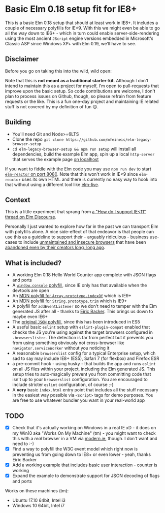 # Basic Elm 0.18 setup fit for IE8+

This is a basic Elm 0.18 setup that should at least work in IE8+. It includes
a couple of necessary polyfills for IE<9. With this we might even be able to go all 
the way down to IE6+ - which in turn could enable server-side-rendering using the 
most ancient `JScript` engine versions embedded in Microsoft's Classic ASP since
Windows XP+ with Elm 0.19, we'll have to see.

## Disclaimer
Before you go on taking this into the wild, wild open:

Note that this is **not meant as a traditional starter-kit**. Although I don't intend 
to maintain this as a project for myself, I'm open to pull-requests that improve
upon the basic setup. So code contributions are welcome, I don't plan to process 
issues on Github, though, so please refrain from feature requests or the like. This
is a fun one-day project and maintaining IE related stuff is not covered by my
definition of fun 😙.

## Building

* You'll need Git and Node>=6LTS
* Clone the repo `git clone https://github.com/mfeineis/elm-legacy-browser-setup`
* `cd elm-legacy-browser-setup && npm run setup` will install all dependencies,
  build the example Elm app, spin up a local `http-server` that serves the example
  page [on localhost](http://localhost:8081/)

If you want to fiddle with the Elm code you may use `npm run dev` to start 
[`elm-reactor` on port 8080](http://localhost:8080/src/Reactor.elm). Note that this
won't work in IE<9 since `elm-reactor` uses its own HTML and there is currently
no easy way to hook into that without using a different tool like
[elm-live](https://github.com/architectcodes/elm-live).

## Context
This is a little experiment that sprang from
[a "How do I support IE<11" thread on Elm Discourse](https://discourse.elm-lang.org/t/elm-support-for-older-browsers-ie-9-10/744).

Personally I just wanted to explore how far in the past we can transport Elm with
polyfills alone. A nice side-effect of that endeavor is that people can use this 
as a guideline to support their - arguably ridiculous - business use-cases to 
include
[unmaintained and insecure browsers](https://www.microsoft.com/en-gb/windowsforbusiness/end-of-ie-support)
that have been
[abandoned even by their creators long, long ago](https://support.microsoft.com/en-gb/help/17454/lifecycle-faq-internet-explorer).

## What is included?

* A working Elm 0.18 Hello World Counter app complete with JSON flags and ports
* A [`window.console` polyfill](https://github.com/paulmillr/console-polyfill), since IE only has that available when the devtools are open
* An [MDN polyfill for `Array.prototype.indexOf`](https://developer.mozilla.org/en-US/docs/Web/JavaScript/Reference/Global_Objects/Array/indexOf) which is IE9+
* An [MDN polyfill for `String.prototype.trim`](https://developer.mozilla.org/en-US/docs/Web/JavaScript/Reference/Global_Objects/String/trim) which is IE9+
* A polyfill for `addEventListener` so we don't need to temper with the Elm generated JS 
  after all - thanks to [Eiric Backer](https://qiita.com/sounisi5011/items/a8fc80e075e4f767b79a#11).
  This brings us down to maybe even IE6+
* The [original `JSON` polyfill](https://www.json.org/), since this has been introduced in ES5
* A useful basic `eslint` setup with `eslint-plugin-compat` enabled that checks
  the JS you're using against the target browsers configured in `.browserslistrc`. 
  The detection is far from perfect but it prevents you from using something
  obviously not cross-browser like `navigator.serviceWorker` without you noticing it
* A reasonable `browserslist` config for a typical Enterprise setup, which sad to say
  may include IE8+ (ES5), Safari 7 (for flexbox) and Firefox ESR
* a pre-commit hook - using husky - that builds the app and runs `eslint` on all 
  JS files within your project, including the Elm generated JS. This setup tries
  to auto-magically prevent you from committing code that isn't up to your
  `browserslist` configuration. You are encouraged to include stricter `eslint` 
  configuration, of course ;-)
* A **very** basic `index.html` entry point that includes all the stuff necessary
  in the easiest way possible via `<script>` tags for demo purposes. You are free 
  to use whatever bundler you want in your real-world app
  
## TODO

* [x] Check that it's actually working on Windows in a real IE xD - it does on my Win10 aka "Works On My Machine" (tm) - you might want to check this with a *real* browser in a VM via [modern.ie](https://modern.ie), though. I don't want and need to :-)
* [x] Find a way to polyfill the W3C event model which right now is preventing us from
    going down to IE8+ or even lower - yeah, thanks Eiric Backer
* [x] Add a working example that includes basic user interaction - counter is working
* [x] Expand the example to demonstrate support for JSON decoding of flags and ports

Works on these machines (tm):

* Ubuntu 17.10 64bit, Intel i3
* Windows 10 64bit, Intel i7
